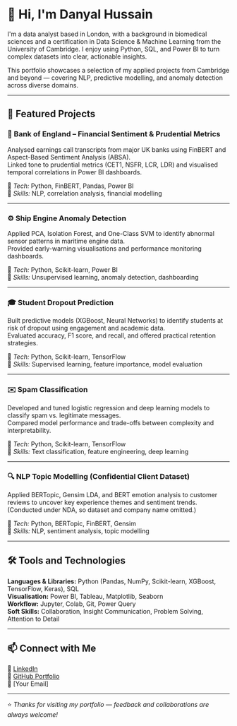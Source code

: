 # 👋 Hi, I'm Danyal Hussain

I'm a data analyst based in London, with a background in biomedical sciences and a certification in Data Science & Machine Learning from the University of Cambridge. I enjoy using Python, SQL, and Power BI to turn complex datasets into clear, actionable insights.

This portfolio showcases a selection of my applied projects from Cambridge and beyond — covering NLP, predictive modelling, and anomaly detection across diverse domains.

---

## 🧠 Featured Projects

### 🏦 Bank of England – Financial Sentiment & Prudential Metrics
Analysed earnings call transcripts from major UK banks using FinBERT and Aspect-Based Sentiment Analysis (ABSA).  
Linked tone to prudential metrics (CET1, NSFR, LCR, LDR) and visualised temporal correlations in Power BI dashboards.

🔹 *Tech:* Python, FinBERT, Pandas, Power BI  
🔹 *Skills:* NLP, correlation analysis, financial modelling

---

### ⚙️ Ship Engine Anomaly Detection
Applied PCA, Isolation Forest, and One-Class SVM to identify abnormal sensor patterns in maritime engine data.  
Provided early-warning visualisations and performance monitoring dashboards.

🔹 *Tech:* Python, Scikit-learn, Power BI  
🔹 *Skills:* Unsupervised learning, anomaly detection, dashboarding

---

### 🎓 Student Dropout Prediction
Built predictive models (XGBoost, Neural Networks) to identify students at risk of dropout using engagement and academic data.  
Evaluated accuracy, F1 score, and recall, and offered practical retention strategies.

🔹 *Tech:* Python, Scikit-learn, TensorFlow  
🔹 *Skills:* Supervised learning, feature importance, model evaluation

---

### ✉️ Spam Classification
Developed and tuned logistic regression and deep learning models to classify spam vs. legitimate messages.  
Compared model performance and trade-offs between complexity and interpretability.

🔹 *Tech:* Python, Scikit-learn, TensorFlow  
🔹 *Skills:* Text classification, feature engineering, deep learning

---

### 🔍 NLP Topic Modelling (Confidential Client Dataset)
Applied BERTopic, Gensim LDA, and BERT emotion analysis to customer reviews to uncover key experience themes and sentiment trends.  
(Conducted under NDA, so dataset and company name omitted.)

🔹 *Tech:* Python, BERTopic, FinBERT, Gensim  
🔹 *Skills:* NLP, sentiment analysis, topic modelling

---

## 🛠️ Tools and Technologies
**Languages & Libraries:** Python (Pandas, NumPy, Scikit-learn, XGBoost, TensorFlow, Keras), SQL  
**Visualisation:** Power BI, Tableau, Matplotlib, Seaborn  
**Workflow:** Jupyter, Colab, Git, Power Query  
**Soft Skills:** Collaboration, Insight Communication, Problem Solving, Attention to Detail  

---

## 📫 Connect with Me
💼 [LinkedIn](https://www.linkedin.com/in/danyal-hussain-795648258/)  
📂 [GitHub Portfolio](#)  
📧 [Your Email]

---

⭐️ *Thanks for visiting my portfolio — feedback and collaborations are always welcome!*
